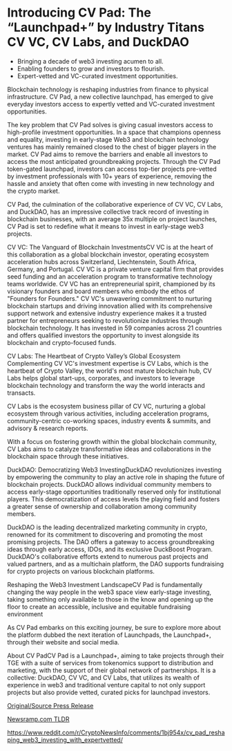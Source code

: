 # Introducing CV Pad: The “Launchpad+” by Industry Titans CV VC, CV Labs, and DuckDAO

* Bringing a decade of web3 investing acumen to all.
* Enabling founders to grow and investors to flourish.
* Expert-vetted and VC-curated investment opportunities.

Blockchain technology is reshaping industries from finance to physical infrastructure. CV Pad, a new collective launchpad, has emerged to give everyday investors access to expertly vetted and VC-curated investment opportunities.

The key problem that CV Pad solves is giving casual investors access to high-profile investment opportunities. In a space that champions openness and equality, investing in early-stage Web3 and blockchain technology ventures has mainly remained closed to the chest of bigger players in the market. CV Pad aims to remove the barriers and enable all investors to access the most anticipated groundbreaking projects. Through the CV Pad token-gated launchpad, investors can access top-tier projects pre-vetted by investment professionals with 10+ years of experience, removing the hassle and anxiety that often come with investing in new technology and the crypto market.

CV Pad, the culmination of the collaborative experience of CV VC, CV Labs, and DuckDAO, has an impressive collective track record of investing in blockchain businesses, with an average 35x multiple on project launches, CV Pad is set to redefine what it means to invest in early-stage web3 projects.

CV VC: The Vanguard of Blockchain InvestmentsCV VC is at the heart of this collaboration as a global blockchain investor, operating ecosystem acceleration hubs across Switzerland, Liechtenstein, South Africa, Germany, and Portugal. CV VC is a private venture capital firm that provides seed funding and an acceleration program to transformative technology teams worldwide. CV VC has an entrepreneurial spirit, championed by its visionary founders and board members who embody the ethos of "Founders for Founders." CV VC's unwavering commitment to nurturing blockchain startups and driving innovation allied with its comprehensive support network and extensive industry experience makes it a trusted partner for entrepreneurs seeking to revolutionize industries through blockchain technology. It has invested in 59 companies across 21 countries and offers qualified investors the opportunity to invest alongside its blockchain and crypto-focused funds.

CV Labs: The Heartbeat of Crypto Valley’s Global Ecosystem Complementing CV VC's investment expertise is CV Labs, which is the heartbeat of Crypto Valley, the world's most mature blockchain hub, CV Labs helps global start-ups, corporates, and investors to leverage blockchain technology and transform the way the world interacts and transacts.

CV Labs is the ecosystem business pillar of CV VC, nurturing a global ecosystem through various activities, including acceleration programs, community-centric co-working spaces, industry events & summits, and advisory & research reports.

With a focus on fostering growth within the global blockchain community, CV Labs aims to catalyze transformative ideas and collaborations in the blockchain space through these initiatives.

DuckDAO: Democratizing Web3 InvestingDuckDAO revolutionizes investing by empowering the community to play an active role in shaping the future of blockchain projects. DuckDAO allows individual community members to access early-stage opportunities traditionally reserved only for institutional players. This democratization of access levels the playing field and fosters a greater sense of ownership and collaboration among community members.

DuckDAO is the leading decentralized marketing community in crypto, renowned for its commitment to discovering and promoting the most promising projects. The DAO offers a gateway to access groundbreaking ideas through early access, IDOs, and its exclusive DuckBoost Program. DuckDAO's collaborative efforts extend to numerous past projects and valued partners, and as a multichain platform, the DAO supports fundraising for crypto projects on various blockchain platforms.

Reshaping the Web3 Investment LandscapeCV Pad is fundamentally changing the way people in the web3 space view early-stage investing, taking something only available to those in the know and opening up the floor to create an accessible, inclusive and equitable fundraising environment

As CV Pad embarks on this exciting journey, be sure to explore more about the platform dubbed the next iteration of Launchpads, the Launchpad+, through their website and social media.

About CV PadCV Pad is a Launchpad+, aiming to take projects through their TGE with a suite of services from tokenomics support to distribution and marketing, with the support of their global network of partnerships. It is a collective: DuckDAO, CV VC, and CV Labs, that utilizes its wealth of experience in web3 and traditional venture capital to not only support projects but also provide vetted, curated picks for launchpad investors. 

[Original/Source Press Release](https://blockchainwire.io/press-release/introducing-cv-pad-the-launchpad-by-industry-titans-cv-vc-cv-labs-and-duckdao)
                    

[Newsramp.com TLDR](None) 

https://www.reddit.com/r/CryptoNewsInfo/comments/1bj954x/cv_pad_reshaping_web3_investing_with_expertvetted/